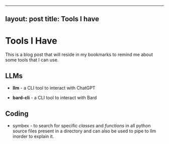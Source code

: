 
---
layout: post
title: Tools I have  
---

# Tools I Have 

This is a blog post that will reside in my bookmarks to remind me about some tools that I can use.

## LLMs

- **llm** - a CLI tool to  interact with ChatGPT

- **bard-cli** - a CLI tool to interact with Bard

## Coding

- symbex - to search for specific *classes* and *functions* in all python source files present in a directory and can also be used to pipe to llm inorder to explain it.
